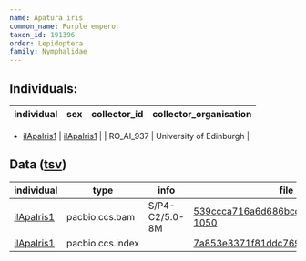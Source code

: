 ```yaml
---
name: Apatura iris
common_name: Purple emperor
taxon_id: 191396
order: Lepidoptera
family: Nymphalidae
---
```


## Individuals:

| individual | sex | collector_id | collector_organisation |
| ---------- | --- | ------------ | ---------------------- |
  * [ilApaIris1](ilApaIris1.md)
| [ilApaIris1](ilApaIris1.md) |  | RO_AI_937 | University of Edinburgh |

## Data ([tsv](Apatura_iris_data.tsv))

| individual | type | info | file |
| ---------- | ---- | ---- | ---- |
| [ilApaIris1](ilApaIris1.md) | pacbio.ccs.bam | S/P4-C2/5.0-8M | [539ccca716a6d686bcd3577db72f5e43-1050](https://darwin.cog.sanger.ac.uk/insects/Apatura_iris/ilApaIris1/genomic_data/pacbio/m64016_191207_184901.ccs.bam) |
| [ilApaIris1](ilApaIris1.md) | pacbio.ccs.index |  | [7a853e3371f81ddc7690d2814692bc15](https://darwin.cog.sanger.ac.uk/insects/Apatura_iris/ilApaIris1/genomic_data/pacbio/m64016_191207_184901.ccs.bam.pbi) |
